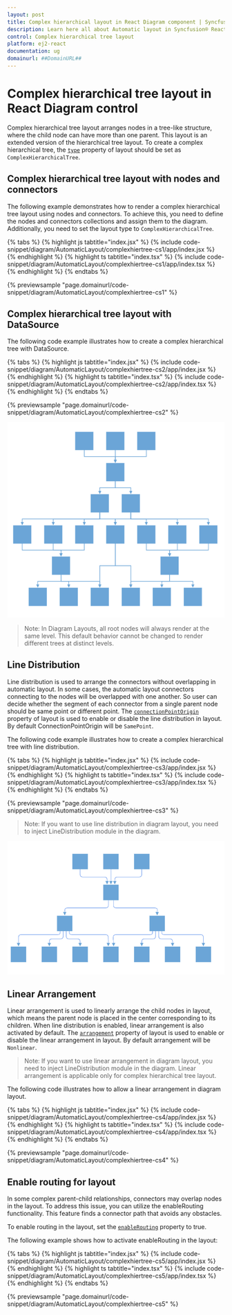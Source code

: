 ```yaml
---
layout: post
title: Complex hierarchical layout in React Diagram component | Syncfusion®
description: Learn here all about Automatic layout in Syncfusion® React Diagram component of Syncfusion Essential® JS 2 and more.
control: Complex hierarchical tree layout
platform: ej2-react
documentation: ug
domainurl: ##DomainURL##
---
```



# Complex hierarchical tree layout in React Diagram control

Complex hierarchical tree layout arranges nodes in a tree-like structure, where the child node can have more than one parent. This layout is an extended version of the hierarchical tree layout. To create a complex hierarchical tree, the [`type`](https://ej2.syncfusion.com/react/documentation/api/diagram/layout/#type) property of layout should be set as `ComplexHierarchicalTree`.


## Complex hierarchical tree layout with nodes and connectors

The following example demonstrates how to render a complex hierarchical tree layout using nodes and connectors. To achieve this, you need to define the nodes and connectors collections and assign them to the diagram. Additionally, you need to set the layout type to `ComplexHierarchicalTree`.


{% tabs %}
{% highlight js tabtitle="index.jsx" %}
{% include code-snippet/diagram/AutomaticLayout/complexhiertree-cs1/app/index.jsx %}
{% endhighlight %}
{% highlight ts tabtitle="index.tsx" %}
{% include code-snippet/diagram/AutomaticLayout/complexhiertree-cs1/app/index.tsx %}
{% endhighlight %}
{% endtabs %}

 {% previewsample "page.domainurl/code-snippet/diagram/AutomaticLayout/complexhiertree-cs1" %}


## Complex hierarchical tree layout with DataSource

The following code example illustrates how to create a complex hierarchical tree with DataSource.


{% tabs %}
{% highlight js tabtitle="index.jsx" %}
{% include code-snippet/diagram/AutomaticLayout/complexhiertree-cs2/app/index.jsx %}
{% endhighlight %}
{% highlight ts tabtitle="index.tsx" %}
{% include code-snippet/diagram/AutomaticLayout/complexhiertree-cs2/app/index.tsx %}
{% endhighlight %}
{% endtabs %}

 {% previewsample "page.domainurl/code-snippet/diagram/AutomaticLayout/complexhiertree-cs2" %}


![Complex hierarchical tree layout](images/complex-2.png)

>Note: In Diagram Layouts, all root nodes will always render at the same level. This default behavior cannot be changed to render different trees at distinct levels.


## Line Distribution

Line distribution is used to arrange the connectors without overlapping in automatic layout. In some cases, the automatic layout connectors connecting to the nodes will be overlapped with one another. So user can decide whether the segment of each connector from a single parent node should be same point or different point. The [`connectionPointOrigin`](https://ej2.syncfusion.com/react/documentation/api/diagram/connectionPointOrigin/#connectionpointorigin) property of layout is used to enable or disable the line distribution in layout. By default ConnectionPointOrigin will be `SamePoint`.

The following code example illustrates how to create a complex hierarchical tree with line distribution.


{% tabs %}
{% highlight js tabtitle="index.jsx" %}
{% include code-snippet/diagram/AutomaticLayout/complexhiertree-cs3/app/index.jsx %}
{% endhighlight %}
{% highlight ts tabtitle="index.tsx" %}
{% include code-snippet/diagram/AutomaticLayout/complexhiertree-cs3/app/index.tsx %}
{% endhighlight %}
{% endtabs %}

 {% previewsample "page.domainurl/code-snippet/diagram/AutomaticLayout/complexhiertree-cs3" %}


>Note: If you want to use line distribution in diagram layout, you need to inject  LineDistribution module in the diagram.

![Different point](images/complex-diffPoint.png)


## Linear Arrangement

Linear arrangement is used to linearly arrange the child nodes in layout, which means the parent node is placed in the center corresponding to its children. When line distribution is enabled, linear arrangement is also activated by default. The [`arrangement`](https://ej2.syncfusion.com/react/documentation/api/diagram/childarrangement/) property of layout is used to enable or disable the linear arrangement in layout. By default arrangement will be `Nonlinear`.

>Note: If you want to use linear arrangement in diagram layout, you need to inject  LineDistribution module in the diagram. Linear arrangement is applicable only for complex hierarchical tree layout.

The following code illustrates how to allow a linear arrangement in diagram layout.


{% tabs %}
{% highlight js tabtitle="index.jsx" %}
{% include code-snippet/diagram/AutomaticLayout/complexhiertree-cs4/app/index.jsx %}
{% endhighlight %}
{% highlight ts tabtitle="index.tsx" %}
{% include code-snippet/diagram/AutomaticLayout/complexhiertree-cs4/app/index.tsx %}
{% endhighlight %}
{% endtabs %}

 {% previewsample "page.domainurl/code-snippet/diagram/AutomaticLayout/complexhiertree-cs4" %}



## Enable routing for layout

In some complex parent-child relationships, connectors may overlap nodes in the layout. To address this issue, you can utilize the enableRouting functionality. This feature finds a connector path that avoids any obstacles.

To enable routing in the layout, set the [`enableRouting`](https://ej2.syncfusion.com/react/documentation/api/diagram/layoutModel/#enablerouting) property to true.

The following example shows how to activate enableRouting in the layout:


{% tabs %}
{% highlight js tabtitle="index.jsx" %}
{% include code-snippet/diagram/AutomaticLayout/complexhiertree-cs5/app/index.jsx %}
{% endhighlight %}
{% highlight ts tabtitle="index.tsx" %}
{% include code-snippet/diagram/AutomaticLayout/complexhiertree-cs5/app/index.tsx %}
{% endhighlight %}
{% endtabs %}

 {% previewsample "page.domainurl/code-snippet/diagram/AutomaticLayout/complexhiertree-cs5" %}
